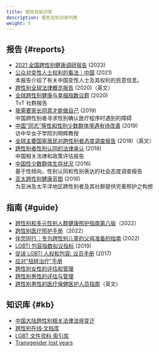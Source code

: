 ```yaml
---
title: 报告及知识库
description: 报告及知识库列表
weight: 5
---
```


## 报告 {#reports}

- [2021 全国跨性别健康调研报告](https://cnlgbtdata.com/files/uploads/2023/01/2021全国跨性别健康调研报告.pdf) (2023)
- [公众对变性人士权利的看法：中国](https://williamsinstitute.law.ucla.edu/publications/opinion-trans-rights-china/) (2021)\
  本报告介绍了有关中国变性人士及其权利的民意信息。
- [跨性别全球法律概览报告](https://ilga.org/trans-legal-mapping-report) (2020)（英文）
- [全球跨性别健康与幸福指数议题](https://transrespect.org/en/tvt-publication-series/) (2020)\
  TvT 社群报告
- [我需要家长同意才能做自己](https://www.amnesty.org/en/documents/asa17/0269/2019/en/) (2019)\
  中国跨性别者寻求性别确认医疗程序时遇到的障碍
- [中国“同志”等性和性别少数群体境遇有待改善](https://news.un.org/zh/story/2019/06/1036281) (2019)\
  访中华女子学院刘明辉教授
- [全球主要国家居民对跨性别者态度调查报告](https://www.ipsos.com/en-us/news-polls/global-attitudes-toward-transgender-people) (2018)（英文）
- [跨性别者性别认同的法律承认](https://www.undp.org/zh/china/publications/跨性别者性别认同的法律承认—中国相关法律和政策评估报告) (2018)\
  中国相关法律和政策评估报告
- [中国性少数群体生存状况](https://www.undp.org/zh/china/publications/中国性少数群体生存状况-基于性倾向，性别认同和性别表达的社会态度调查报告) (2016)\
  基于性倾向，性别认同和性别表达的社会态度调查报告
- [亚太跨性别健康蓝图](https://www.undp.org/zh/china/publications/为亚洲及太平洋地区跨性别者及其社群提供完善照护之构想) (2016)\
  为亚洲及太平洋地区跨性别者及其社群提供完善照护之构想

## 指南 {#guide}

- [跨性别和多元性别人群健康照护指南第八版](https://project-trans.org/SOC-8/)（2022）
- [跨性别医疗照护手册](https://srp1z3xn00.feishu.cn/file/boxcnAolGkJZKncItk1Sx4AEIOc)（2022）
- [伴您同行：专为跨性别儿童的父母准备的指南](https://www.congregaytion.com/ill-walk-with-you/zh) (2022)
- [LGBTI 包容指数拟议指标](https://www.undp.org/publications/lgbti-index) (2019)
- [促进 LGBTI 人权和包容: 议员手册](https://www.undp.org/zh/china/publications/促进lgbti人权和包容-议员手册) (2017)
- [应对“扭转治疗”手册](https://www.youguiwujia.com/download-yingduiniuzhuanzhiliaoshouce-ch)
- [跨性别女性的评估和管理](https://www.uptodate.com/contents/zh-Hans/transgender-women-evaluation-and-management)
- [跨性别男性的评估与管理](https://www.uptodate.com/contents/zh-Hans/transgender-men-evaluation-and-management)
- [跨性别男性的医疗保健医护人员指南](https://www.nickgorton.org/2021/01/17/medical-therapy-and-health-maintenance-for-transgender-men/)（英文）

## 知识库 {#kb}

- [中国大陆跨性别相关法律法规变迁](https://project-trans.org/china-legal/)
- [跨性别在线·文档库](https://docs.transonline.org.cn)
- [LGBT 文件资料·索引库](https://cnlgbtdata.com)
- [Transgender lost years](https://github.com/KristallWang/Transgender-lost-years)
